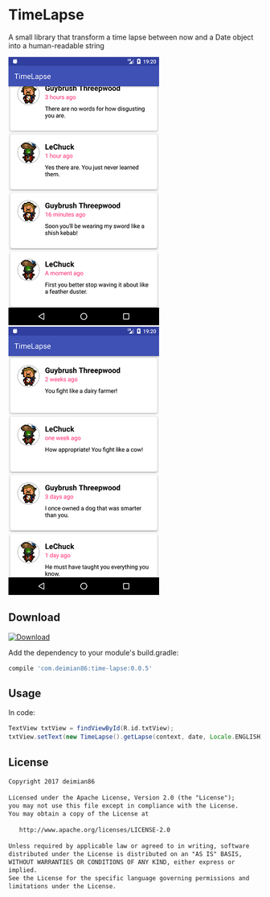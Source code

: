 TimeLapse
=======
A small library that transform a time lapse between now and a Date object into a human-readable string

![TimeLapse screenshot1](https://raw.githubusercontent.com/deimian86/TimeLapse/master/screenshot1.png)
![TimeLapse screenshot2](https://raw.githubusercontent.com/deimian86/TimeLapse/master/screenshot2.png)

Download
--------

[ ![Download](https://api.bintray.com/packages/deimian86/TimeLapse/time-lapse/images/download.svg) ](https://bintray.com/deimian86/TimeLapse/time-lapse/_latestVersion)

Add the dependency to your module's build.gradle:
```groovy
compile 'com.deimian86:time-lapse:0.0.5'
```

Usage
----

In code:
```groovy
TextView txtView = findViewById(R.id.txtView);
txtView.setText(new TimeLapse().getLapse(context, date, Locale.ENGLISH));
```

License
--------

    Copyright 2017 deimian86

    Licensed under the Apache License, Version 2.0 (the "License");
    you may not use this file except in compliance with the License.
    You may obtain a copy of the License at

       http://www.apache.org/licenses/LICENSE-2.0

    Unless required by applicable law or agreed to in writing, software
    distributed under the License is distributed on an "AS IS" BASIS,
    WITHOUT WARRANTIES OR CONDITIONS OF ANY KIND, either express or implied.
    See the License for the specific language governing permissions and
    limitations under the License.
